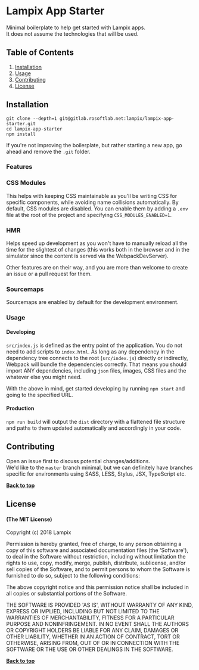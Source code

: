 # Lampix App Starter

Minimal boilerplate to help get started with Lampix apps.  
It does not assume the technologies that will be used.

## Table of Contents

1. [Installation](#installation)
2. [Usage](#usage)
3. [Contributing](#contributing)
4. [License](#license)

## Installation

`git clone --depth=1 git@gitlab.rosoftlab.net:lampix/lampix-app-starter.git`  
`cd lampix-app-starter`  
`npm install`

If you're not improving the boilerplate, but rather starting a new app, go ahead and remove the `.git` folder.

### Features

### CSS Modules

This helps with keeping CSS maintainable as you'll be writing CSS for specific components, while avoiding name collisions automatically.
By default, CSS modules are disabled. You can enable them by adding a `.env` file at the root of the project and specifying `CSS_MODULES_ENABLED=1`.


### HMR

Helps speed up development as you won't have to manually reload all the time for the slightest of changes (this works both in the browser and in the simulator since the content is served via the WebpackDevServer).

Other features are on their way, and you are more than welcome to create an issue or a pull request for them.

### Sourcemaps

Sourcemaps are enabled by default for the development environment.

### Usage

#### Developing

`src/index.js` is defined as the entry point of the application. You do not need to add scripts to `index.html`. As long as any dependency in the dependency tree connects to the root (`src/index.js`) directly or indirectly, Webpack will bundle the dependencies correctly. That means you should import ANY dependencies, including `json` files, images, CSS files and the whatever else you might need.

With the above in mind, get started developing by running `npm start` and going to the specified URL.

#### Production

`npm run build` will output the `dist` directory with a flattened file structure and paths to them updated automatically and accordingly in your code.

## Contributing

Open an issue first to discuss potential changes/additions.  
We'd like to the `master` branch minimal, but we can definitely have branches specific for environments using SASS, LESS, Stylus, JSX, TypeScript etc.

**[Back to top](#table-of-contents)**

## License

#### (The MIT License)

Copyright (c) 2018 Lampix

Permission is hereby granted, free of charge, to any person obtaining
a copy of this software and associated documentation files (the
'Software'), to deal in the Software without restriction, including
without limitation the rights to use, copy, modify, merge, publish,
distribute, sublicense, and/or sell copies of the Software, and to
permit persons to whom the Software is furnished to do so, subject to
the following conditions:

The above copyright notice and this permission notice shall be
included in all copies or substantial portions of the Software.

THE SOFTWARE IS PROVIDED 'AS IS', WITHOUT WARRANTY OF ANY KIND,
EXPRESS OR IMPLIED, INCLUDING BUT NOT LIMITED TO THE WARRANTIES OF
MERCHANTABILITY, FITNESS FOR A PARTICULAR PURPOSE AND NONINFRINGEMENT.
IN NO EVENT SHALL THE AUTHORS OR COPYRIGHT HOLDERS BE LIABLE FOR ANY
CLAIM, DAMAGES OR OTHER LIABILITY, WHETHER IN AN ACTION OF CONTRACT,
TORT OR OTHERWISE, ARISING FROM, OUT OF OR IN CONNECTION WITH THE
SOFTWARE OR THE USE OR OTHER DEALINGS IN THE SOFTWARE.

**[Back to top](#table-of-contents)**
